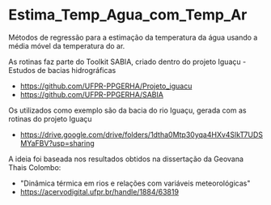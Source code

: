 # Estima_Temp_Agua_com_Temp_Ar
Métodos de regressão para a estimação da temperatura da água usando a média móvel da temperatura do ar.

As rotinas faz parte do Toolkit SABIA, criado dentro do projeto Iguaçu - Estudos de bacias hidrográficas
- https://github.com/UFPR-PPGERHA/Projeto_iguacu
- https://github.com/UFPR-PPGERHA/SABIA

Os utilizados como exemplo são da bacia do rio Iguaçu, gerada com as rotinas do projeto Iguaçu
- https://drive.google.com/drive/folders/1dtha0Mtp30yqa4HXv4SlkT7UDSMYaFBV?usp=sharing
 
A ideia foi baseada nos resultados obtidos na dissertação da Geovana Thais Colombo: 
 - "Dinâmica térmica em rios e relações com variáveis meteorológicas" 
 - https://acervodigital.ufpr.br/handle/1884/63819
